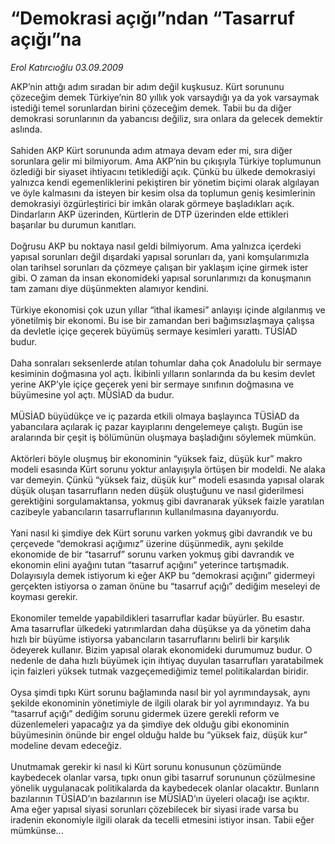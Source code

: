 # “Demokrasi açığı”ndan “Tasarruf açığı”na

*Erol Katırcıoğlu 03.09.2009*

<div class="taraf_structure_2col_1zq">
<div class="margen_n">



 <p>AKP’nin attığı adım sıradan bir adım değil kuşkusuz. Kürt sorununu çözeceğim demek Türkiye’nin 80 yıllık yok varsaydığı ya da yok varsaymak istediği temel sorunlardan birini çözeceğim demek. Tabii bu da diğer demokrasi sorunlarının da yabancısı değiliz, sıra onlara da gelecek demektir aslında. <br/><br/>Sahiden AKP Kürt sorununda adım atmaya devam eder mi, sıra diğer sorunlara gelir mi bilmiyorum. Ama AKP’nin bu çıkışıyla Türkiye toplumunun özlediği bir siyaset ihtiyacını tetiklediği açık. Çünkü bu ülkede demokrasiyi yalnızca kendi egemenliklerini pekiştiren bir yönetim biçimi olarak algılayan ve öyle kalmasını da isteyen bir kesim olsa da toplumun geniş kesimlerinin demokrasiyi özgürleştirici bir imkân olarak görmeye başladıkları açık. Dindarların AKP üzerinden, Kürtlerin de DTP üzerinden elde ettikleri başarılar bu durumun kanıtları. <br/><br/>Doğrusu AKP bu noktaya nasıl geldi bilmiyorum. Ama yalnızca içerdeki yapısal sorunları değil dışardaki yapısal sorunları da, yani komşularımızla olan tarihsel sorunları da çözmeye çalışan bir yaklaşım içine girmek ister gibi. O zaman da insan ekonomideki yapısal sorunlarımızı da konuşmanın tam zamanı diye düşünmekten alamıyor kendini.<br/><br/>Türkiye ekonomisi çok uzun yıllar “ithal ikamesi” anlayışı içinde algılanmış ve yönetilmiş bir ekonomi. Bu ise bir zamandan beri bağımsızlaşmaya çalışsa da devletle içiçe geçerek büyümüş sermaye kesimleri yarattı. TÜSİAD budur. <br/><br/>Daha sonraları seksenlerde atılan tohumlar daha çok Anadolulu bir sermaye kesiminin doğmasına yol açtı. İkibinli yılların sonlarında da bu kesim devlet yerine AKP’yle içiçe geçerek yeni bir sermaye sınıfının doğmasına ve büyümesine yol açtı. MÜSİAD da budur. <br/><br/>MÜSİAD büyüdükçe ve iç pazarda etkili olmaya başlayınca TÜSİAD da yabancılara açılarak iç pazar kayıplarını dengelemeye çalıştı. Bugün ise aralarında bir çeşit iş bölümünün oluşmaya başladığını söylemek mümkün. <br/><br/>Aktörleri böyle oluşmuş bir ekonominin “yüksek faiz, düşük kur” makro modeli esasında Kürt sorunu yoktur anlayışıyla örtüşen bir modeldi. Ne alaka var demeyin. Çünkü “yüksek faiz, düşük kur” modeli esasında yapısal olarak düşük oluşan tasarrufların neden düşük oluştuğunu ve nasıl giderilmesi gerektiğini sorgulamaktansa, yokmuş gibi davranarak yüksek faizle yaratılan cazibeyle yabancıların tasarruflarının kullanılmasına dayanıyordu. <br/><br/>Yani nasıl ki şimdiye dek Kürt sorunu varken yokmuş gibi davrandık ve bu çerçevede “demokrasi açığımız” üzerine düşünmedik, aynı şekilde ekonomide de bir “tasarruf” sorunu varken yokmuş gibi davrandık ve ekonomin elini ayağını tutan “tasarruf açığını” yeterince tartışmadık. Dolayısıyla demek istiyorum ki eğer AKP bu “demokrasi açığını” gidermeyi gerçekten istiyorsa o zaman önüne bu “tasarruf açığı” dediğim meseleyi de koyması gerekir. <br/><br/>Ekonomiler temelde yapabildikleri tasarruflar kadar büyürler. Bu esastır. Ama tasarruflar ülkedeki yatırımlardan daha düşükse ya da yönetim daha hızlı bir büyüme istiyorsa yabancıların tasarruflarını belirli bir karşılık ödeyerek kullanır. Bizim yapısal olarak ekonomideki durumumuz budur. O nedenle de daha hızlı büyümek için ihtiyaç duyulan tasarrufları yaratabilmek için faizleri yüksek tutmak vazgeçemediğimiz temel politikalardan biridir. <br/><br/>Oysa şimdi tıpkı Kürt sorunu bağlamında nasıl bir yol ayrımındaysak, aynı şekilde ekonominin yönetimiyle de ilgili olarak bir yol ayrımındayız. Ya bu “tasarruf açığı” dediğim sorunu gidermek üzere gerekli reform ve düzenlemeleri yapacağız ya da şimdiye dek olduğu gibi ekonominin büyümesinin önünde bir engel olduğu halde bu “yüksek faiz, düşük kur” modeline devam edeceğiz. <br/><br/>Unutmamak gerekir ki nasıl ki Kürt sorunu konusunun çözümünde kaybedecek olanlar varsa, tıpkı onun gibi tasarruf sorununun çözülmesine yönelik uygulanacak politikalarda da kaybedecek olanlar olacaktır. Bunların bazılarının TÜSİAD’ın bazılarının ise MÜSİAD’ın üyeleri olacağı ise açıktır. Ama eğer yapısal siyasi sorunları çözebilecek bir siyasi irade varsa bu iradenin ekonomiyle ilgili olarak da tecelli etmesini istiyor insan. Tabii eğer mümkünse...</p>
<br/>
<br/>
<br/>



<br/>


<div id="taraf_not">
</div>

</div>


</div>
